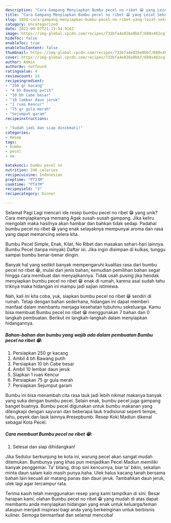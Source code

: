 ```yaml
---
description: "Cara Gampang Menyiapkan Bumbu pecel no ribet 😁 yang Lezat Sekali, Mantap"
title: "Cara Gampang Menyiapkan Bumbu pecel no ribet 😁 yang Lezat Sekali, Mantap"
slug: 1058-cara-gampang-menyiapkan-bumbu-pecel-no-ribet-yang-lezat-sekali-mantap
category: Uncategorized
date: 2022-09-07T21:13:54.916Z
image: https://img-global.cpcdn.com/recipes/733bfa4e026e0bbf/680x482cq70/bumbu-pecel-no-ribet-foto-resep-utama.jpg
hideToc: false
enableToc: true
enableTocContent: false
thumbnail: https://img-global.cpcdn.com/recipes/733bfa4e026e0bbf/680x482cq70/bumbu-pecel-no-ribet-foto-resep-utama.jpg
cover: https://img-global.cpcdn.com/recipes/733bfa4e026e0bbf/680x482cq70/bumbu-pecel-no-ribet-foto-resep-utama.jpg
author: Admin
authorAv: notfound
ratingvalue: 4
reviewcount: 14
recipeingredient:
- "250 gr kacang"
- "4 bh Bawang putih"
- "10 bh Cabe besar"
- "10 lembar daun jeruk"
- "1 ruas Kencur"
- "75 gr gula merah"
- "Sejumput garam"
recipeinstructions:

- "Sudah jadi dan siap dinikmati!"
categories:
- Resep
tags:
- bumbu
- pecel
- no

katakunci: bumbu pecel no 
nutrition: 240 calories
recipecuisine: Indonesian
preptime: "PT23M"
cooktime: "PT47M"
recipeyield: "3"
recipecategory: Dinner

---
```



Selamat Pagi Lagi mencari ide resep bumbu pecel no ribet 😁 yang unik? Cara menyiapkannya memang Agak susah-susah gampang. Jika keliru mengolah maka hasilnya akan hambar dan bahkan tidak sedap. Padahal bumbu pecel no ribet 😁 yang enak selayaknya mempunyai aroma dan rasa yang dapat memancing selera kita.


Bumbu Pecel Simple, Enak, Kilat, No Ribet dan masakan sehari-hari lainnya. Bumbu Pecel (tanpa minyak) Daftar isi. Jika ingin disimpan di kulkas, tunggu sampai bumbu benar-benar dingin.

Banyak hal yang sedikit banyak mempengaruhi kualitas rasa dari bumbu pecel no ribet 😁, mulai dari jenis bahan, kemudian pemilihan bahan segar hingga cara membuat dan menyajikannya. Tidak usah pusing jika hendak menyiapkan bumbu pecel no ribet 😁 enak di rumah, karena asal sudah tahu triknya maka hidangan ini mampu jadi sajian istimewa.


Nah, kali ini kita coba, yuk, siapkan bumbu pecel no ribet 😁 sendiri di rumah. Tetap dengan bahan sederhana, hidangan ini dapat memberi manfaat dalam membantu menjaga kesehatan tubuhmu sekeluarga. Kamu bisa membuat Bumbu pecel no ribet 😁 menggunakan 7 bahan dan 0 langkah pembuatan. Berikut ini langkah-langkah dalam menyiapkan hidangannya.

<!--inarticleads1-->

##### Bahan-bahan dan bumbu yang wajib ada dalam pembuatan Bumbu pecel no ribet 😁:

1. Persiapkan 250 gr kacang
1. Ambil 4 bh Bawang putih
1. Persiapkan 10 bh Cabe besar
1. Ambil 10 lembar daun jeruk
1. Siapkan 1 ruas Kencur
1. Persiapkan 75 gr gula merah
1. Persiapkan Sejumput garam


Bumbu ini bisa menambah cita rasa lauk jadi lebih nikmat makanya banyak yang suka dengan bumbu pecel. Selain enak, bumbu pecel juga gampang banget buatnya. Bumbu pecel digunakan untuk bumbu makanan yang dilengkapi dengan sayuran dan beberapa lauk tradisional seperti tempe, tahu, peyek dan lauk lainnya.#resepbumb. Resep Koki Madiun dikenal sebagai Kota Pecel. 

<!--inarticleads2-->

##### Cara membuat Bumbu pecel no ribet 😁:


1. Selesai dan siap dihidangkan!

Jika Sedulur berkunjung ke kota ini, warung pecel akan sangat mudah ditemukan. Bumbunya yang khas pun menjadikan Pecel Madiun memiliki banyak penggemar. Ta&#39; bilang, drop sini kencurnya, biar ta&#39; bikin, sekalian minta daun salam kalo masih punya.haha. Ulek halus kacang tanah bersama bahan lain kecuali air matang panas dan daun jeruk. Tambahkan daun jeruk, ulek lagi agar tercampur rata. 

Terima kasih telah menggunakan resep yang kami tampilkan di sini. Besar harapan kami, olahan Bumbu pecel no ribet 😁 yang mudah di atas dapat membantu anda menyiapkan hidangan yang enak untuk keluarga/teman ataupun menjadi inspirasi bagi anda yang berkeinginan untuk berbisnis kuliner. Semoga bermanfaat dan selamat mencoba!
